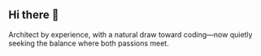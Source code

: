 ## Hi there 👋
Architect by experience, with a natural draw toward coding—now quietly seeking the balance where both passions meet.

